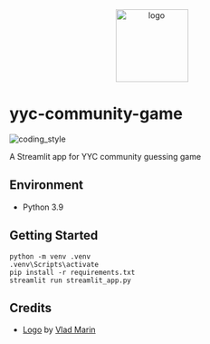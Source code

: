 <div align="center">
    <img src="https://cdn3.iconfinder.com/data/icons/brain-games/128/Quiz-Games-red.png" alt="logo" height="128">
</div>

# yyc-community-game

![coding_style](https://img.shields.io/badge/code%20style-black-000000.svg)

A Streamlit app for YYC community guessing game

## Environment

- Python 3.9

## Getting Started

    python -m venv .venv
    .venv\Scripts\activate
    pip install -r requirements.txt
    streamlit run streamlit_app.py

## Credits

- [Logo][1] by [Vlad Marin][2]

[1]: https://www.iconfinder.com/icons/190299/games_red_quiz_icon
[2]: https://www.iconfinder.com/quizanswers
